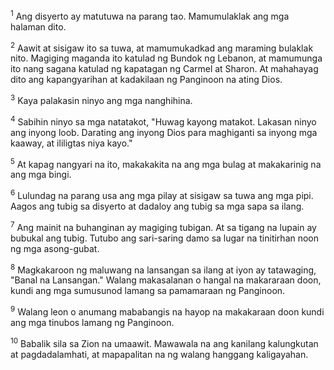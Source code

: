 <sup>1</sup>
Ang disyerto ay matutuwa na parang tao. Mamumulaklak ang mga halaman dito. 

<sup>2</sup>
Aawit at sisigaw ito sa tuwa, at mamumukadkad ang maraming bulaklak nito. Magiging maganda ito katulad ng Bundok ng Lebanon, at mamumunga ito nang sagana katulad ng kapatagan ng Carmel at Sharon. At mahahayag dito ang kapangyarihan at kadakilaan ng Panginoon na ating Dios. 

<sup>3</sup>
Kaya palakasin ninyo ang mga nanghihina. 

<sup>4</sup>
Sabihin ninyo sa mga natatakot, "Huwag kayong matakot. Lakasan ninyo ang inyong loob. Darating ang inyong Dios para maghiganti sa inyong mga kaaway, at ililigtas niya kayo." 

<sup>5</sup>
At kapag nangyari na ito, makakakita na ang mga bulag at makakarinig na ang mga bingi. 

<sup>6</sup>
Lulundag na parang usa ang mga pilay at sisigaw sa tuwa ang mga pipi. Aagos ang tubig sa disyerto at dadaloy ang tubig sa mga sapa sa ilang. 

<sup>7</sup>
Ang mainit na buhanginan ay magiging tubigan. At sa tigang na lupain ay bubukal ang tubig. Tutubo ang sari-saring damo sa lugar na tinitirhan noon ng mga asong-gubat. 

<sup>8</sup>
Magkakaroon ng maluwang na lansangan sa ilang at iyon ay tatawaging, "Banal na Lansangan." Walang makasalanan o hangal na makararaan doon, kundi ang mga sumusunod lamang sa pamamaraan ng Panginoon. 

<sup>9</sup>
Walang leon o anumang mababangis na hayop na makakaraan doon kundi ang mga tinubos lamang ng Panginoon. 

<sup>10</sup>
Babalik sila sa Zion na umaawit. Mawawala na ang kanilang kalungkutan at pagdadalamhati, at mapapalitan na ng walang hanggang kaligayahan.